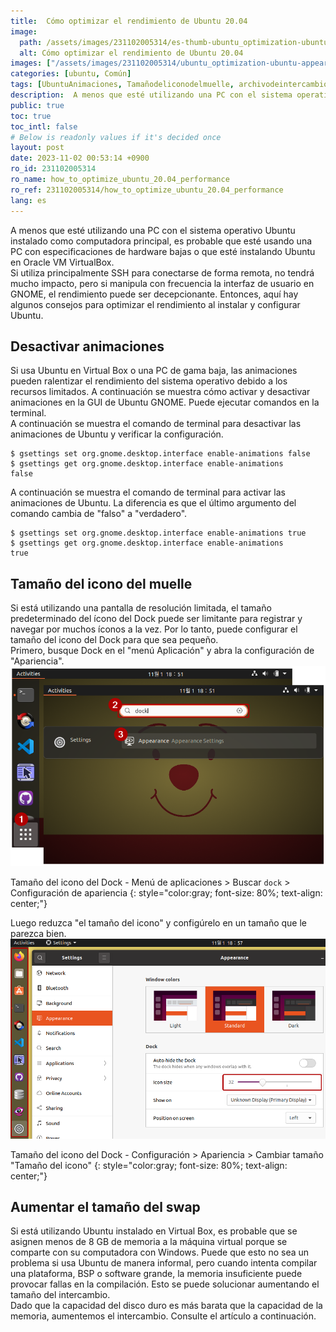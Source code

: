 ```yaml
---
title:  Cómo optimizar el rendimiento de Ubuntu 20.04
image:
  path: /assets/images/231102005314/es-thumb-ubuntu_optimization-ubuntu-appearance.png
  alt: Cómo optimizar el rendimiento de Ubuntu 20.04
images: ["/assets/images/231102005314/ubuntu_optimization-ubuntu-appearance.png", "/assets/images/231102005314/ubuntu_optimization-ubuntu-settings-appearance-icon-size.png"]
categories: [ubuntu, Común]
tags: [UbuntuAnimaciones, Tamañodeliconodelmuelle, archivodeintercambio, intercambio, ubuntu, Común]
description:  A menos que esté utilizando una PC con el sistema operativo Ubuntu instalado como computadora principal, es probable que esté usando una PC con especificaciones de hardware bajas o que esté instalando Ubuntu en Oracle VM VirtualBox. Si utiliza principalmente SSH para conectarse de forma remota, no tendrá mucho impacto, pero si manipula con frecuencia la interfaz de usuario en GNOME, el rendimiento puede ser decepcionante. Entonces, aquí hay algunos consejos para optimizar el rendimiento al instalar y configurar Ubuntu.
public: true
toc: true
toc_intl: false
# Below is readonly values if it's decided once
layout: post
date: 2023-11-02 00:53:14 +0900
ro_id: 231102005314
ro_name: how_to_optimize_ubuntu_20.04_performance
ro_ref: 231102005314/how_to_optimize_ubuntu_20.04_performance
lang: es
---
```

A menos que esté utilizando una PC con el sistema operativo Ubuntu instalado como computadora principal, es probable que esté usando una PC con especificaciones de hardware bajas o que esté instalando Ubuntu en Oracle VM VirtualBox.  
Si utiliza principalmente SSH para conectarse de forma remota, no tendrá mucho impacto, pero si manipula con frecuencia la interfaz de usuario en GNOME, el rendimiento puede ser decepcionante. Entonces, aquí hay algunos consejos para optimizar el rendimiento al instalar y configurar Ubuntu.  
## Desactivar animaciones
Si usa Ubuntu en Virtual Box o una PC de gama baja, las animaciones pueden ralentizar el rendimiento del sistema operativo debido a los recursos limitados. A continuación se muestra cómo activar y desactivar animaciones en la GUI de Ubuntu GNOME. Puede ejecutar comandos en la terminal.  
A continuación se muestra el comando de terminal para desactivar las animaciones de Ubuntu y verificar la configuración.  

```shell
$ gsettings set org.gnome.desktop.interface enable-animations false
$ gsettings get org.gnome.desktop.interface enable-animations
false
```
A continuación se muestra el comando de terminal para activar las animaciones de Ubuntu. La diferencia es que el último argumento del comando cambia de "falso" a "verdadero".  

```shell
$ gsettings set org.gnome.desktop.interface enable-animations true
$ gsettings get org.gnome.desktop.interface enable-animations
true
```
## Tamaño del icono del muelle
Si está utilizando una pantalla de resolución limitada, el tamaño predeterminado del ícono del Dock puede ser limitante para registrar y navegar por muchos íconos a la vez. Por lo tanto, puede configurar el tamaño del icono del Dock para que sea pequeño.  
Primero, busque Dock en el "menú Aplicación" y abra la configuración de "Apariencia".  
![Tamaño del icono del Dock - Menú de aplicaciones > Buscar `dock` > Configuración de apariencia](/assets/images/231102005314/ubuntu_optimization-ubuntu-appearance.png)  

Tamaño del icono del Dock - Menú de aplicaciones > Buscar `dock` > Configuración de apariencia
{: style="color:gray; font-size: 80%; text-align: center;"}

Luego reduzca "el tamaño del icono" y configúrelo en un tamaño que le parezca bien.  
![Tamaño del icono del Dock - Configuración > Apariencia > Cambiar tamaño "Tamaño del icono"](/assets/images/231102005314/ubuntu_optimization-ubuntu-settings-appearance-icon-size.png)  

Tamaño del icono del Dock - Configuración > Apariencia > Cambiar tamaño "Tamaño del icono"
{: style="color:gray; font-size: 80%; text-align: center;"}

## Aumentar el tamaño del swap
Si está utilizando Ubuntu instalado en Virtual Box, es probable que se asignen menos de 8 GB de memoria a la máquina virtual porque se comparte con su computadora con Windows. Puede que esto no sea un problema si usa Ubuntu de manera informal, pero cuando intenta compilar una plataforma, BSP o software grande, la memoria insuficiente puede provocar fallas en la compilación. Esto se puede solucionar aumentando el tamaño del intercambio.  
Dado que la capacidad del disco duro es más barata que la capacidad de la memoria, aumentemos el intercambio. Consulte el artículo a continuación.  
